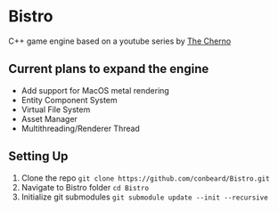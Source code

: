 # Bistro
C++ game engine based on a youtube series by [The Cherno](https://www.youtube.com/playlist?list=PLlrATfBNZ98dC-V-N3m0Go4deliWHPFwT)

## Current plans to expand the engine
- Add support for MacOS metal rendering
- Entity Component System
- Virtual File System
- Asset Manager
- Multithreading/Renderer Thread

## Setting Up
1. Clone the repo `git clone https://github.com/conbeard/Bistro.git`
2. Navigate to Bistro folder `cd Bistro`
3. Initialize git submodules `git submodule update --init --recursive`

